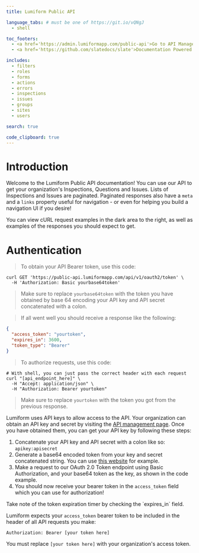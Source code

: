 ```yaml
---
title: Lumiform Public API

language_tabs: # must be one of https://git.io/vQNgJ
  - shell

toc_footers:
  - <a href='https://admin.lumiformapp.com/public-api'>Go to API Management Page</a>
  - <a href='https://github.com/slatedocs/slate'>Documentation Powered by Slate</a>

includes:
  - filters
  - roles
  - forms
  - actions
  - errors
  - inspections
  - issues
  - groups
  - sites
  - users

search: true

code_clipboard: true
---
```


# Introduction

Welcome to the Lumiform Public API documentation! You can use our API to get your organization's Inspections, Questions and Issues.
Lists of Inspections and Issues are paginated. Paginated responses also have a `meta` and a `links` property 
useful for navigation - or even for helping you build a navigation UI if you desire!
 
You can view cURL request examples in the dark area to the right, as well as examples of the responses you should expect to get.

# Authentication

> To obtain your API Bearer token, use this code:

```shell
curl GET 'https://public-api.lumiformapp.com/api/v1/oauth2/token' \
  -H 'Authorization: Basic yourbase64token'
```

> Make sure to replace `yourbase64token` with the token you have obtained by base 64 encoding your API key and API secret concatenated with a colon.

> If all went well you should receive a response like the following:

```json
{
  "access_token": "yourtoken",
  "expires_in": 3600,
  "token_type": "Bearer"
}
```

> To authorize requests, use this code:

```shell
# With shell, you can just pass the correct header with each request
curl "[api_endpoint_here]" \
  -H "Accept: application/json" \
  -H "Authorization: Bearer yourtoken"
```

> Make sure to replace `yourtoken` with the token you got from the previous response.

Lumiform uses API keys to allow access to the API. Your organization can obtain an API key and secret by visiting the [API management page](https://admin.lumiformapp.com/public-api).
Once you have obtained them, you can get your API key by following these steps:

1. Concatenate your API key and API secret with a colon like so: `apikey:apisecret`
2. Generate a base64 encoded token from your key and secret concatenated string. You can use [this website](https://www.base64encode.org/) for example.
3. Make a request to our OAuth 2.0 Token endpoint using Basic Authorization, and your base64 token as the key, as shown in the code example.
4. You should now receive your bearer token in the `access_token` field which you can use for authorization!

<aside class="notice">
Take note of the token expiration timer by checking the `expires_in` field.
</aside>

Lumiform expects your `access_token` bearer token to be included in the header of all API requests you make:

`Authorization: Bearer [your token here]`

<aside class="notice">
You must replace <code>[your token here]</code> with your organization's access token.
</aside>
